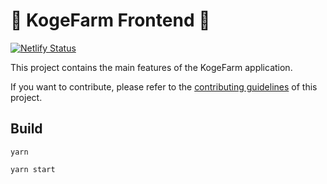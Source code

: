 # 🐨 KogeFarm Frontend 🐨

[![Netlify Status](https://api.netlify.com/api/v1/badges/7bebf1a3-be7b-4165-afd1-446256acd5e3/deploy-status)](https://app.netlify.com/sites/pancake-prod/deploys)

This project contains the main features of the KogeFarm application.

If you want to contribute, please refer to the [contributing guidelines](./CONTRIBUTING.md) of this project.

## Build

`yarn`

`yarn start`





